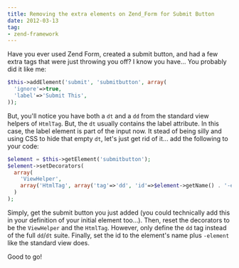```yaml
---
title: Removing the extra elements on Zend_Form for Submit Button
date: 2012-03-13
tag:
- zend-framework
---
```

Have you ever used Zend Form, created a submit button, and had a few extra tags that were just throwing you off?  I know you have...  You probably did it like me:

<!--more-->

```php
$this->addElement('submit', 'submitbutton', array(
  'ignore'=>true,
  'label'=>'Submit This',
));
```

But, you'll notice you have both a `dt` and a `dd` from the standard view helpers of `HtmlTag`.  But, the `dt` usually contains the label attribute.  In this case, the label element is part of the input now.  It stead of being silly and using CSS to hide that empty `dt`, let's just get rid of it... add the following to your code:

```php
$element = $this->getElement('submitbutton');
$element->setDecorators(
  array(
    'ViewHelper', 
    array('HtmlTag', array('tag'=>'dd', 'id'=>$element->getName() . '-element'))
  )
);
```

Simply, get the submit button you just added (you could technically add this in your definition of your initial element too...).  Then, reset the decorators to be the `ViewHelper` and the `HtmlTag`.  However, only define the `dd` tag instead of the full `dd`/`dt` suite.  Finally, set the id to the element's name plus `-element` like the standard view does.

Good to go!
